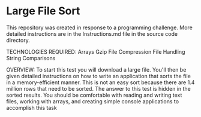 # Large File Sort

This repository was created in response to a programming challenge. More detailed instructions are in the Instructions.md file in the source code directory.

TECHNOLOGIES REQUIRED:
Arrays
Gzip File Compression
File Handling
String Comparisons

OVERVIEW:
To start this test you will download a large file. You'll then be given detailed instructions on how to write an application that sorts the file in a memory-efficient manner. This is not an easy sort because there are 1.4 million rows that need to be sorted. The answer to this test is hidden in the sorted results. You should be comfortable with reading and writing text files, working with arrays, and creating simple console applications to accomplish this task
